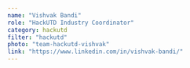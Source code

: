 ```yaml
---
name: "Vishvak Bandi"
role: "HackUTD Industry Coordinator"
category: hackutd
filter: "hackutd"
photo: "team-hackutd-vishvak"
link: "https://www.linkedin.com/in/vishvak-bandi/"
---
```

